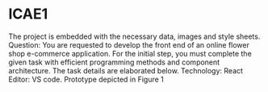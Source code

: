 # ICAE1
  The project is embedded with the necessary data, images and style sheets. 
Question:
You are requested to develop the front end of an online flower shop e-commerce application.
For the initial step, you must complete the given task with efficient programming methods
and component architecture. The task details are elaborated below.
Technology: React
Editor: VS code.
Prototype depicted in Figure 1

